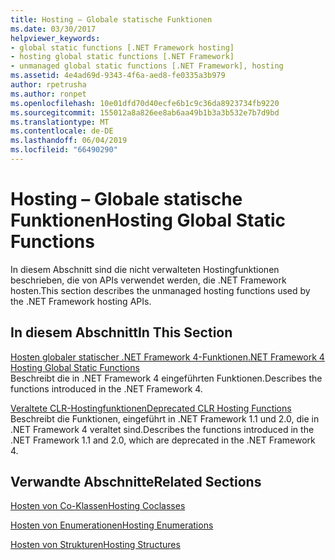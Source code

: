 ```yaml
---
title: Hosting – Globale statische Funktionen
ms.date: 03/30/2017
helpviewer_keywords:
- global static functions [.NET Framework hosting]
- hosting global static functions [.NET Framework]
- unmanaged global static functions [.NET Framework], hosting
ms.assetid: 4e4ad69d-9343-4f6a-aed8-fe0335a3b979
author: rpetrusha
ms.author: ronpet
ms.openlocfilehash: 10e01dfd70d40ecfe6b1c9c36da8923734fb9220
ms.sourcegitcommit: 155012a8a826ee8ab6aa49b1b3a3b532e7b7d9bd
ms.translationtype: MT
ms.contentlocale: de-DE
ms.lasthandoff: 06/04/2019
ms.locfileid: "66490290"
---
```

# <a name="hosting-global-static-functions"></a><span data-ttu-id="177b4-102">Hosting – Globale statische Funktionen</span><span class="sxs-lookup"><span data-stu-id="177b4-102">Hosting Global Static Functions</span></span>
<span data-ttu-id="177b4-103">In diesem Abschnitt sind die nicht verwalteten Hostingfunktionen beschrieben, die von APIs verwendet werden, die .NET Framework hosten.</span><span class="sxs-lookup"><span data-stu-id="177b4-103">This section describes the unmanaged hosting functions used by the .NET Framework hosting APIs.</span></span>  
  
## <a name="in-this-section"></a><span data-ttu-id="177b4-104">In diesem Abschnitt</span><span class="sxs-lookup"><span data-stu-id="177b4-104">In This Section</span></span>  
 [<span data-ttu-id="177b4-105">Hosten globaler statischer .NET Framework 4-Funktionen</span><span class="sxs-lookup"><span data-stu-id="177b4-105">.NET Framework 4 Hosting Global Static Functions</span></span>](../../../../docs/framework/unmanaged-api/hosting/net-framework-4-hosting-global-static-functions.md)  
 <span data-ttu-id="177b4-106">Beschreibt die in .NET Framework 4 eingeführten Funktionen.</span><span class="sxs-lookup"><span data-stu-id="177b4-106">Describes the functions introduced in the .NET Framework 4.</span></span>  
  
 [<span data-ttu-id="177b4-107">Veraltete CLR-Hostingfunktionen</span><span class="sxs-lookup"><span data-stu-id="177b4-107">Deprecated CLR Hosting Functions</span></span>](../../../../docs/framework/unmanaged-api/hosting/deprecated-clr-hosting-functions.md)  
 <span data-ttu-id="177b4-108">Beschreibt die Funktionen, eingeführt in .NET Framework 1.1 und 2.0, die in .NET Framework 4 veraltet sind.</span><span class="sxs-lookup"><span data-stu-id="177b4-108">Describes the functions introduced in the .NET Framework 1.1 and 2.0, which are deprecated in the .NET Framework 4.</span></span>  
  
## <a name="related-sections"></a><span data-ttu-id="177b4-109">Verwandte Abschnitte</span><span class="sxs-lookup"><span data-stu-id="177b4-109">Related Sections</span></span>  
 [<span data-ttu-id="177b4-110">Hosten von Co-Klassen</span><span class="sxs-lookup"><span data-stu-id="177b4-110">Hosting Coclasses</span></span>](../../../../docs/framework/unmanaged-api/hosting/hosting-coclasses.md)  
  
 [<span data-ttu-id="177b4-111">Hosten von Enumerationen</span><span class="sxs-lookup"><span data-stu-id="177b4-111">Hosting Enumerations</span></span>](../../../../docs/framework/unmanaged-api/hosting/hosting-enumerations.md)  
  
 [<span data-ttu-id="177b4-112">Hosten von Strukturen</span><span class="sxs-lookup"><span data-stu-id="177b4-112">Hosting Structures</span></span>](../../../../docs/framework/unmanaged-api/hosting/hosting-structures.md)
